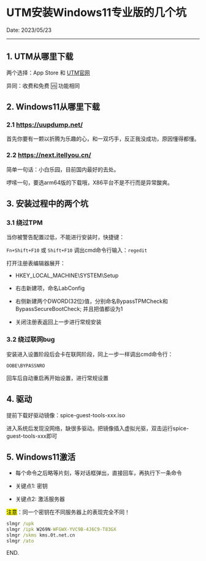 # UTM安装Windows11专业版的几个坑

Date: 2023/05/23

---

## 1. UTM从哪里下载

两个选择：App Store 和 [UTM官网](https://mac.getutm.app/)

异同：收费和免费 🆚 功能相同

## 2. Windows11从哪里下载

### 2.1 https://uupdump.net/

首先你要有一颗以折腾为乐趣的心，和一双巧手，反正我没成功，原因懂得都懂。

### 2.2 https://next.itellyou.cn/

简单一句话：小白乐园，目前国内最好的去处。

啰嗦一句，要选arm64版的下载哦，X86平台不是不行而是异常酸爽。

## 3. 安装过程中的两个坑

### 3.1 绕过TPM

当你被警告配置过低，不能进行安装时，快捷键：

`Fn+Shift+F10` 或 `Shift+F10` 调出cmd命令行输入：`regedit`

打开注册表编辑器展开：

- HKEY_LOCAL_MACHINE\SYSTEM\Setup

- 右击新建项，命名LabConfig

- 右侧新建两个DWORD(32位)值，分别命名BypassTPMCheck和BypassSecureBootCheck; 并且把值都设为1

- 关闭注册表返回上一步进行常规安装

### 3.2 绕过联网bug

安装进入设置阶段后会卡在联网阶段，同上一步一样调出cmd命令行：

`OOBE\BYPASSNRO`

回车后自动重启再开始设置，进行常规设置

## 4. 驱动

提前下载好驱动镜像：spice-guest-tools-xxx.iso

进入系统后发现没网络，缺很多驱动。把镜像插入虚拟光驱，双击运行spice-guest-tools-xxx即可

## 5. Windows11激活

- 每个命令之后略等片刻，等对话框弹出，直接回车，再执行下一条命令

- 关键点1: 密钥

- 关键点2: 激活服务器

<mark>注意</mark>：同一个密钥在不同服务器上的表现完全不同！

```cmd
slmgr /upk
slmgr /ipk W269N-WFGWX-YVC9B-4J6C9-T83GX
slmgr /skms kms.0t.net.cn
slmgr /ato
```

END.
